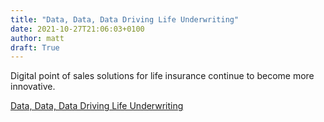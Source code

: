 ```yaml
---
title: "Data, Data, Data Driving Life Underwriting"
date: 2021-10-27T21:06:03+0100
author: matt
draft: True
---
```

Digital point of sales solutions for life insurance continue to become more innovative.
 

[ Data, Data, Data Driving Life Underwriting ]( https://brokerworldmag.com/data-data-data-driving-life-underwriting/ )
